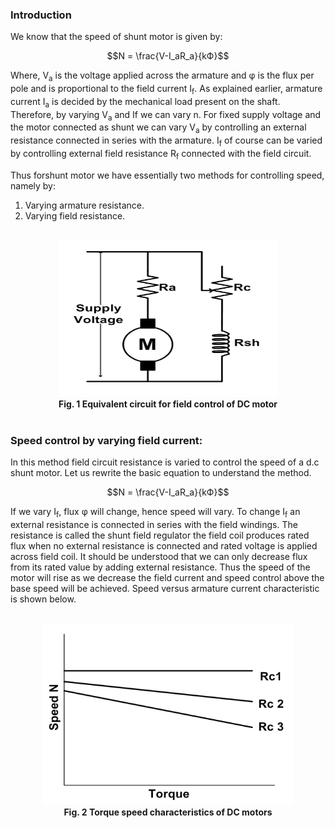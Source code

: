 ### Introduction

We know that the speed of shunt motor is given by:<br>

$$N = \frac{V-I_aR_a}{kФ}$$

Where, V<sub>a</sub> is the voltage applied across the armature and φ is the flux per pole and is proportional to the field current I<sub>f</sub>. As explained earlier, armature current I<sub>a</sub> is decided by the mechanical load present on the shaft. Therefore, by varying V<sub>a</sub> and If we can vary n. For fixed supply voltage and the motor connected as shunt we can vary V<sub>a</sub> by controlling an external resistance connected in series with the armature. I<sub>f</sub> of course can be varied by controlling external field resistance R<sub>f</sub> connected with the field circuit.<br/> 

Thus forshunt motor we have essentially two methods for controlling speed, namely by:<br/>

1. Varying armature resistance.<br/>
2. Varying field resistance.<br/><br/>


<center><img src="images/speed-control-of-d-c-motors3.PNG" style="width:350px;height:250px">
<br><b>Fig. 1 Equivalent circuit for field control of DC motor</b></center>
<br>

### Speed control by varying field current:


In this method field circuit resistance is varied to control the speed of a d.c shunt motor. Let us rewrite the basic equation to understand the method.<br>

$$N = \frac{V-I_aR_a}{kФ}$$

If we vary I<sub>f</sub>, flux φ will change, hence speed will vary. To change I<sub>f</sub> an external resistance is connected in series with the field windings. The resistance is called the shunt field regulator the field coil produces rated flux when no external resistance is connected and rated voltage is applied across field coil. It should be understood that we can only decrease flux from its rated value by adding external resistance. Thus the speed of the motor will rise as we decrease the field current and speed control above the base speed will be achieved. Speed versus armature current characteristic is shown below.<br/><br/>
<center><img src="images/Untitled02.PNG" style="width:400px;height:290px"><br><b>
Fig. 2 Torque speed characteristics of DC motors</b></center>


